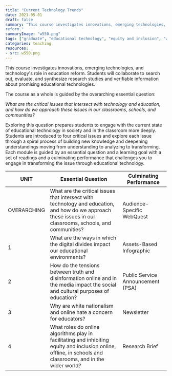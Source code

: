 ```yaml
---
title: "Current Technology Trends"
date: 2021-05-01
draft: false
summary: "This course investigates innovations, emerging technologies, and technology's role in education
reform."
summaryImage: "w550.png"
tags: ["graduate", "educational technology", "equity and inclusion", "white nationalism", ai]
categories: teaching
resources:
- src: w550.png
---
```


This course investigates innovations, emerging technologies, and technology's role in education
reform. Students will collaborate to search out, evaluate, and synthesize research studies and
verifiable information about promising educational technologies.

The course as a whole is guided by the overarching essential question:

*What are the critical issues that intersect with technology and education, and how
do we approach these issues in our classrooms, schools, and communities?*

Exploring this question prepares students to engage with the current state of educational technology in
society and in the classroom more deeply. Students are introduced to four critical issues and
explore each issue through a spiral process of building new knowledge and deepening understandings
moving from understanding to analyzing to transforming. Each module is guided by an
essential question and a learning goal with a set of readings and a culminating performance that
challenges you to engage in transforming the issue through educational technology.

UNIT | Essential Question | Culminating Performance
-----|--------------------|-------------------------
OVERARCHING | What are the critical issues that intersect with technology and education, and how do we approach these issues in our classrooms, schools, and communities? | Audience-Specific WebQuest
1 | What are the ways in which the digital divides impact our educational environments? | Assets-Based Infographic
2 | How do the tensions between truth and disinformation online and in the media impact the social and cultural purposes of education? | Public Service Announcement (PSA)
3 | Why are white nationalism and online hate a concern for educators? | Newsletter
4 | What roles do online algorithms play in facilitating and inhibiting equity and inclusion online, offline, in schools and classrooms, and in the wider world? | Research Brief
